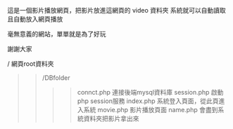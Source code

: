 這是一個影片播放網頁，把影片放進這網頁的 video 資料夾
系統就可以自動讀取且自動放入網頁播放

毫無意義的網站，單單就是為了好玩

謝謝大家

/ 網頁root資料夾
>>/DBfolder
>>>>connct.php 連接後端mysql資料庫
>>>>session.php 啟動php session服務
>>index.php 系統登入頁面，從此頁進入系統
>>movie.php 影片播放頁面
>>name.php 會盡到系統資料夾把影片拿出來
